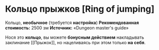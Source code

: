 # Кольцо прыжков [Ring of jumping]

Кольцо, **необычное** (требуется **настройка**)
**Рекомендованная стоимость:** 2500 зм
**Источник:** «Dungeon master's guide»

Нося это **кольцо**, вы можете **бонусным действием** накладывать заклинание [[Прыжок]], но нацеливаясь при этом только **на себя**.